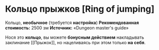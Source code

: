 # Кольцо прыжков [Ring of jumping]

Кольцо, **необычное** (требуется **настройка**)
**Рекомендованная стоимость:** 2500 зм
**Источник:** «Dungeon master's guide»

Нося это **кольцо**, вы можете **бонусным действием** накладывать заклинание [[Прыжок]], но нацеливаясь при этом только **на себя**.